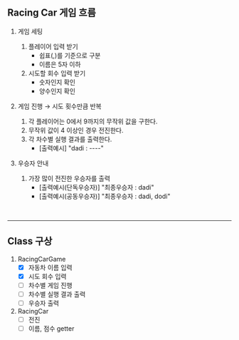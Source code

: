 ## Racing Car 게임 흐름

1. 게임 세팅
    1) 플레이어 입력 받기
        - 쉽표(,)를 기준으로 구분
        - 이름은 5자 이하
    2) 시도할 회수 입력 받기
        - 숫자인지 확인
        - 양수인지 확인

2. 게임 진행 → 시도 횟수만큼 반복
    1) 각 플레이어는 0에서 9까지의 무작위 값을 구한다.
    2) 무작위 값이 4 이상인 경우 전진한다.
    3) 각 차수별 실행 결과를 출력한다.
        - [출력예시] "dadi : ----"

3. 우승자 안내
    1) 가장 많이 전진한 우승자를 출력
        - [출력예시(단독우승자)] "최종우승자 : dadi"
        - [출력예시(공동우승자)] "최종우승자 : dadi, dodi"

<br>

---

## Class 구상
1. RacingCarGame
    - [x] 자동차 이름 입력
    - [x] 시도 회수 입력
    - [ ] 차수별 게임 진행
    - [ ] 차수별 실행 결과 출력
    - [ ] 우승자 출력

2. RacingCar
    - [ ] 전진
    - [ ] 이름, 점수 getter